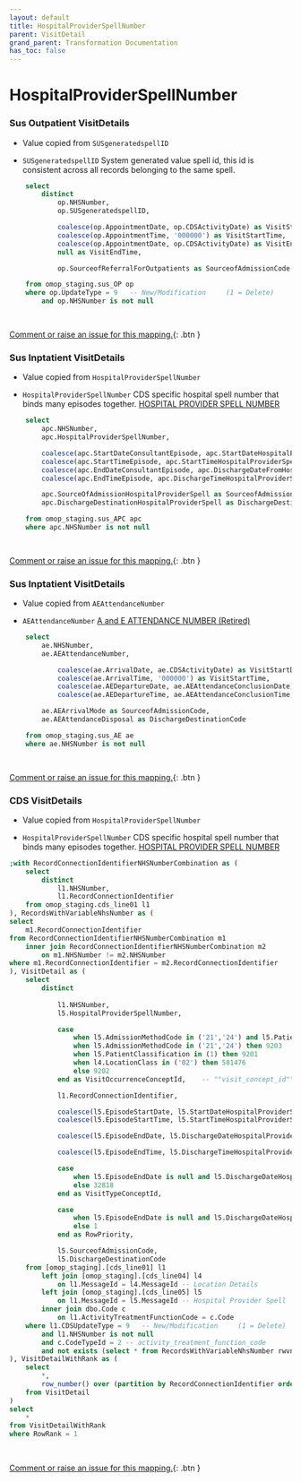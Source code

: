 ```yaml
---
layout: default
title: HospitalProviderSpellNumber
parent: VisitDetail
grand_parent: Transformation Documentation
has_toc: false
---
```

# HospitalProviderSpellNumber
### Sus Outpatient VisitDetails
* Value copied from `SUSgeneratedspellID`

* `SUSgeneratedspellID` System generated value spell id, this id is consistent across all records belonging to the same spell. []()

```sql
	select  
		distinct
			op.NHSNumber,
			op.SUSgeneratedspellID,

			coalesce(op.AppointmentDate, op.CDSActivityDate) as VisitStartDate,  -- visit_start_date
			coalesce(op.AppointmentTime, '000000') as VisitStartTime,  -- visit_start_time
			coalesce(op.AppointmentDate, op.CDSActivityDate) as VisitEndDate,
			null as VisitEndTime,

			op.SourceofReferralForOutpatients as SourceofAdmissionCode

	from omop_staging.sus_OP op
	where op.UpdateType = 9   -- New/Modification     (1 = Delete)
		and op.NHSNumber is not null

	
```


[Comment or raise an issue for this mapping.](https://github.com/answerdigital/oxford-omop-data-mapper/issues/new?title=OMOP%20VisitDetail%20table%20HospitalProviderSpellNumber%20field%20Sus%20Outpatient%20VisitDetails%20mapping){: .btn }
### Sus Inptatient VisitDetails
* Value copied from `HospitalProviderSpellNumber`

* `HospitalProviderSpellNumber` CDS specific hospital spell number that binds many episodes together. [HOSPITAL PROVIDER SPELL NUMBER](https://www.datadictionary.nhs.uk/data_elements/hospital_provider_spell_number.html)

```sql
	select
		apc.NHSNumber,
		apc.HospitalProviderSpellNumber,

		coalesce(apc.StartDateConsultantEpisode, apc.StartDateHospitalProviderSpell, apc.CDSActivityDate) as VisitStartDate,
		coalesce(apc.StartTimeEpisode, apc.StartTimeHospitalProviderSpell, '000000') as VisitStartTime,
		coalesce(apc.EndDateConsultantEpisode, apc.DischargeDateFromHospitalProviderSpell, apc.CDSActivityDate) as VisitEndDate,
		coalesce(apc.EndTimeEpisode, apc.DischargeTimeHospitalProviderSpell, '000000') as VisitEndTime,

		apc.SourceOfAdmissionHospitalProviderSpell as SourceofAdmissionCode,
		apc.DischargeDestinationHospitalProviderSpell as DischargeDestinationCode

	from omop_staging.sus_APC apc
	where apc.NHSNumber is not null

	
```


[Comment or raise an issue for this mapping.](https://github.com/answerdigital/oxford-omop-data-mapper/issues/new?title=OMOP%20VisitDetail%20table%20HospitalProviderSpellNumber%20field%20Sus%20Inptatient%20VisitDetails%20mapping){: .btn }
### Sus Inptatient VisitDetails
* Value copied from `AEAttendanceNumber`

* `AEAttendanceNumber`  [A and E ATTENDANCE NUMBER (Retired)]()

```sql
	select  
		ae.NHSNumber,
		ae.AEAttendanceNumber,

			coalesce(ae.ArrivalDate, ae.CDSActivityDate) as VisitStartDate,
			coalesce(ae.ArrivalTime, '000000') as VisitStartTime,
			coalesce(ae.AEDepartureDate, ae.AEAttendanceConclusionDate) as VisitEndDate,
			coalesce(ae.AEDepartureTime, ae.AEAttendanceConclusionTime, '000000') as VisitEndTime,

		ae.AEArrivalMode as SourceofAdmissionCode,
		ae.AEAttendanceDisposal as DischargeDestinationCode

	from omop_staging.sus_AE ae
	where ae.NHSNumber is not null

	
```


[Comment or raise an issue for this mapping.](https://github.com/answerdigital/oxford-omop-data-mapper/issues/new?title=OMOP%20VisitDetail%20table%20HospitalProviderSpellNumber%20field%20Sus%20Inptatient%20VisitDetails%20mapping){: .btn }
### CDS VisitDetails
* Value copied from `HospitalProviderSpellNumber`

* `HospitalProviderSpellNumber` CDS specific hospital spell number that binds many episodes together. [HOSPITAL PROVIDER SPELL NUMBER](https://www.datadictionary.nhs.uk/data_elements/hospital_provider_spell_number.html)

```sql
;with RecordConnectionIdentifierNHSNumberCombination as (
	select
		distinct 
			l1.NHSNumber,
			l1.RecordConnectionIdentifier
	from omop_staging.cds_line01 l1
), RecordsWithVariableNhsNumber as (
select
	m1.RecordConnectionIdentifier
from RecordConnectionIdentifierNHSNumberCombination m1
	inner join RecordConnectionIdentifierNHSNumberCombination m2
		on m1.NHSNumber != m2.NHSNumber
where m1.RecordConnectionIdentifier = m2.RecordConnectionIdentifier
), VisitDetail as (
	select  
		distinct
    
			l1.NHSNumber,
			l5.HospitalProviderSpellNumber,

			case 
				when l5.AdmissionMethodCode in ('21','24') and l5.PatientClassification = 1 then 262 
				when l5.AdmissionMethodCode in ('21','24') then 9203
				when l5.PatientClassification in (1) then 9201
				when l4.LocationClass in ('02') then 581476
				else 9202
			end as VisitOccurrenceConceptId,    -- ""visit_concept_id""

			l1.RecordConnectionIdentifier,

			coalesce(l5.EpisodeStartDate, l5.StartDateHospitalProviderSpell, l1.CDSActivityDate) as VisitStartDate,  -- visit_start_date
			coalesce(l5.EpisodeStartTime, l5.StartTimeHospitalProviderSpell, '000000') as VisitStartTime,  -- visit_start_time

			coalesce(l5.EpisodeEndDate, l5.DischargeDateHospitalProviderSpell, l1.CDSActivityDate) as VisitEndDate,

			coalesce(l5.EpisodeEndTime, l5.DischargeTimeHospitalProviderSpell, '000000') as VisitEndTime,

			case 
				when l5.EpisodeEndDate is null and l5.DischargeDateHospitalProviderSpell is null and l5.PatientClassification = 1 then 32220
				else 32818
			end as VisitTypeConceptId,

			case 
				when l5.EpisodeEndDate is null and l5.DischargeDateHospitalProviderSpell is null and l5.PatientClassification = 1 then 2
				else 1
			end as RowPriority,

			l5.SourceofAdmissionCode,
			l5.DischargeDestinationCode
	from [omop_staging].[cds_line01] l1
		left join [omop_staging].[cds_line04] l4 
			on l1.MessageId = l4.MessageId -- Location Details
		left join [omop_staging].[cds_line05] l5 
			on l1.MessageId = l5.MessageId -- Hospital Provider Spell
		inner join dbo.Code c 
			on l1.ActivityTreatmentFunctionCode = c.Code
	where l1.CDSUpdateType = 9   -- New/Modification     (1 = Delete)
		and l1.NHSNumber is not null
		and c.CodeTypeId = 2 -- activity_treatment_function_code
		and not exists (select * from RecordsWithVariableNhsNumber rwvnn where rwvnn.RecordConnectionIdentifier = l1.RecordConnectionIdentifier)
), VisitDetailWithRank as (
	select
		*,
		row_number() over (partition by RecordConnectionIdentifier order by RowPriority asc) as RowRank
	from VisitDetail
)
select
	*
from VisitDetailWithRank
where RowRank = 1
		
	
```


[Comment or raise an issue for this mapping.](https://github.com/answerdigital/oxford-omop-data-mapper/issues/new?title=OMOP%20VisitDetail%20table%20HospitalProviderSpellNumber%20field%20CDS%20VisitDetails%20mapping){: .btn }
